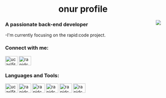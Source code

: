 <h1 align="center">onur profile</h1>
<img align="right" src="https://github-readme-stats.vercel.app/api?username=zoxydev&show_icons=true&theme=dark" >
<h3 align="left">A passionate back-end developer</h3>
-I'm currently focusing on the rapid:code project.

<h3 align="left">Connect with me:</h3>
<p align="left">
<a href="https://www.youtube.com/c/uczsl5tbgva4b9i0rtakusew" target="blank"><img align="center" src="https://simpleicons.org/icons/youtube.svg" alt="uczsl5tbgva4b9i0rtakusew" height="30" width="40" /></a>
<a href="https://discord.gg/rapidcode" target="blank"><img align="center" src="https://simpleicons.org/icons/discord.svg" alt="rapidcode" height="30" width="40" /></a>
</p>

<h3 align="left">Languages and Tools:</h3>
<p align="left">
<img align="center" src="https://simpleicons.org/icons/lua.svg" alt="uczsl5tbgva4b9i0rtakusew" height="30" width="40" /></a>
<img align="center" src="https://simpleicons.org/icons/html5.svg" alt="rapidcode" height="30" width="40" /></a>
<img align="center" src="https://simpleicons.org/icons/css3.svg" alt="rapidcode" height="30" width="40" /></a>
<img align="center" src="https://simpleicons.org/icons/javascript.svg" alt="rapidcode" height="30" width="40" /></a>
<img align="center" src="https://simpleicons.org/icons/cplusplus.svg" alt="rapidcode" height="30" width="40" /></a>
<img align="center" src="https://simpleicons.org/icons/visualstudiocode.svg" alt="rapidcode" height="30" width="40" /></a>
</p>
